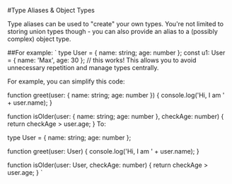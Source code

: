 #Type Aliases & Object Types

Type aliases can be used to "create" your own types. You're not limited to storing union types though - you can also provide an alias to a (possibly complex) object type.

##For example:
`
type User = { name: string; age: number };
const u1: User = { name: 'Max', age: 30 }; // this works!
This allows you to avoid unnecessary repetition and manage types centrally.

For example, you can simplify this code:

function greet(user: { name: string; age: number }) {
console.log('Hi, I am ' + user.name);
}

function isOlder(user: { name: string; age: number }, checkAge: number) {
return checkAge > user.age;
}
To:

type User = { name: string; age: number };

function greet(user: User) {
console.log('Hi, I am ' + user.name);
}

function isOlder(user: User, checkAge: number) {
return checkAge > user.age;
}
`

